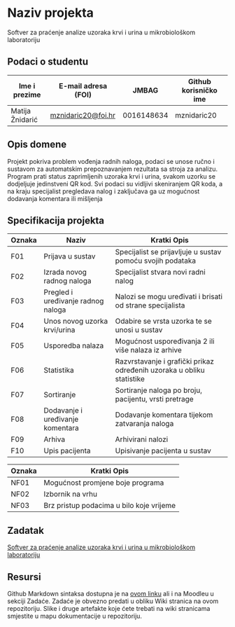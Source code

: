 # Naziv projekta
Softver za praćenje analize uzoraka krvi i urina u mikrobiološkom laboratoriju

## Podaci o studentu

  Ime i prezime   | E-mail adresa (FOI) |    JMBAG   | Github korisničko ime
  --------------  | ------------------- | ---------- | ---------------------
  Matija Žnidarić | mznidaric20@foi.hr  | 0016148634 |       mznidaric20    


## Opis domene
Projekt pokriva problem vođenja radnih naloga, podaci se unose ručno i sustavom za automatskim prepoznavanjem rezultata sa stroja za analizu. Program prati status zaprimljenih uzoraka krvi i urina, svakom uzorku se dodjeljuje jedinstveni QR kod. Svi podaci su vidljivi skeniranjem QR koda, a na kraju specijalist pregledava nalog i zaključava ga uz mogućnost dodavanja komentara ili mišljenja

## Specifikacija projekta
  Oznaka          |                Naziv                |    Kratki Opis   
  --------------  | ----------------------------------- | --------------- 
  F01             |  Prijava u sustav                   |  Specijalist se prijavljuje u sustav pomoću svojih podataka
  F02             |  Izrada novog radnog naloga         |  Specijalist stvara novi radni nalog
  F03             |  Pregled i uređivanje radnog naloga |  Nalozi se mogu uređivati i brisati od strane specijalista
  F04             |  Unos novog uzorka krvi/urina       |  Odabire se vrsta uzorka te se unosi u sustav
  F05             |  Usporedba nalaza                   |  Mogućnost uspoređivanja 2 ili više nalaza iz arhive
  F06             |  Statistika                         |  Razvrstavanje i grafički prikaz određenih uzoraka u obliku statistike 
  F07             |  Sortiranje                         |  Sortiranje naloga po broju, pacijentu, vrsti pretrage
  F08             |  Dodavanje i uređivanje komentara    |  Dodavanje komentara tijekom zatvaranja naloga
  F09             |  Arhiva                             |  Arhivirani nalozi
  F10             |  Upis pacijenta                     |  Upisivanje pacijenta u sustav
  
 Oznaka           |    Kratki Opis   
  --------------  | ------------------------------------ 
  NF01            |   Mogućnost promjene boje programa
  NF02            |   Izbornik na vrhu
  NF03            |   Brz pristup podacima u bilo koje vrijeme

## Zadatak
[Softver za praćenje analize uzoraka krvi i urina u mikrobiološkom laboratoriju](https://github.com/foivz/pi22-zadace-mznidaric20/blob/master/Korisni%C4%8Dki%20zahtjevi%20ZS%20-%20mikrobiolo%C5%A1ki%20laboratorij.pdf)

## Resursi
Github Markdown sintaksa dostupna je na [ovom linku](https://guides.github.com/features/mastering-markdown/) ali i na Moodleu u sekciji Zadaće.
Zadaće je obvezno predati u obliku Wiki stranica na ovom repozitoriju. Slike i druge artefakte koje ćete trebati na wiki stranicama smjestite u mapu dokumentacije u repozitoriju. 
